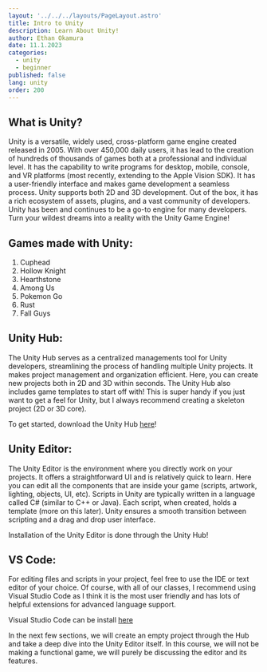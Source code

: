 ```yaml
---
layout: '../../../layouts/PageLayout.astro'
title: Intro to Unity
description: Learn About Unity!
author: Ethan Okamura
date: 11.1.2023
categories:
  - unity
  - beginner
published: false
lang: unity
order: 200
---
```


## What is Unity?
 Unity is a versatile, widely used, cross-platform game engine created released in 2005. With over 450,000 daily users, it has lead to the creation of hundreds of thousands of games both at a professional and individual level. It has the capability to write programs for desktop, mobile, console, and VR platforms (most recently, extending to the Apple Vision SDK). It has a user-friendly interface and makes game development a seamless process. Unity supports both 2D and 3D development. Out of the box, it has a rich ecosystem of assets, plugins, and a vast community of developers. Unity has been and continues to be a go-to engine for many developers. Turn your wildest dreams into a reality with the Unity Game Engine!
## Games made with Unity:
1. Cuphead
2. Hollow Knight
3. Hearthstone
4. Among Us
5. Pokemon Go
6. Rust
7. Fall Guys

## Unity Hub:
The Unity Hub serves as a centralized managements tool for Unity developers, streamlining the process of handling multiple Unity projects. It makes project management and organization efficient. Here, you can create new projects both in 2D and 3D within seconds. The Unity Hub also includes game templates to start off with! This is super handy if you just want to get a feel for Unity, but I always recommend creating a skeleton project (2D or 3D core).

To get started, download the Unity Hub [here](https://unity.com/download)!
## Unity Editor:
The Unity Editor is the environment where you directly work on your projects. It offers a straightforward UI and is relatively quick to learn. Here you can edit all the components that are inside your game (scripts, artwork, lighting, objects, UI, etc). Scripts in Unity are typically written in a language called C# (similar to C++ or Java). Each script, when created, holds a template (more on this later). Unity ensures a smooth transition between scripting and a drag and drop user interface.

Installation of the Unity Editor is done through the Unity Hub!
## VS Code:
For editing files and scripts in your project, feel free to use the IDE or text editor of your choice. Of course, with all of our classes, I recommend using Visual Studio Code as I think it is the most user friendly and has lots of helpful extensions for advanced language support.

Visual Studio Code can be install [here](https://code.visualstudio.com/)

In the next few sections, we will create an empty project through the Hub and take a deep dive into the Unity Editor itself. In this course, we will not be making a functional game, we will purely be discussing the editor and its features.